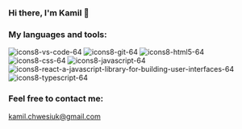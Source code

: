 ### Hi there, I'm Kamil 👋

### My languages and tools:
![icons8-vs-code-64](https://github.com/Kyorugi/Kyorugi/assets/112585563/cb9e1880-effe-4117-ad51-63f99f2b7058)
![icons8-git-64](https://github.com/Kyorugi/Kyorugi/assets/112585563/b720e68c-9fb6-419f-8bc7-e91199f145cc)
![icons8-html5-64](https://github.com/Kyorugi/Kyorugi/assets/112585563/4c2b1acb-65ad-485d-b8f8-3f774d164281)
![icons8-css-64](https://github.com/Kyorugi/Kyorugi/assets/112585563/698dac92-0920-4d86-b961-0c1ddc7f831d)
![icons8-javascript-64](https://github.com/Kyorugi/Kyorugi/assets/112585563/27dc0024-75a9-4130-b955-33e5b9b92d7a)
![icons8-react-a-javascript-library-for-building-user-interfaces-64](https://github.com/Kyorugi/Kyorugi/assets/112585563/fc07e39e-7802-40bc-8ad3-b04cc21fb2a2)
![icons8-typescript-64](https://github.com/Kyorugi/Kyorugi/assets/112585563/a2fdde9b-ad93-4bb8-93ce-ae75bd23c893)

### Feel free to contact me: 
kamil.chwesiuk@gmail.com







<!--
**Kyorugi/Kyorugi** is a ✨ _special_ ✨ repository because its `README.md` (this file) appears on your GitHub profile.

Here are some ideas to get you started:

- 🔭 I’m currently working on ...
- 🌱 I’m currently learning ...
- 👯 I’m looking to collaborate on ...
- 🤔 I’m looking for help with ...
- 💬 Ask me about ...![icons8-javascript](https://github.com/Kyorugi/Kyorugi/assets/112585563/b434c0db-51e2-4fc0-8d2b-1580020bc8d2)<svg xmlns="http://www.w3.org/2000/svg"  viewBox="0 0 64 64" width="64px" height="64px"><linearGradient id="LQd3PK_1N6yKkSdj1YnVda" x1="31.937" x2="31.937" y1="61" y2="7.125" gradientTransform="matrix(1 0 0 -1 0 66)" gradientUnits="userSpaceOnUse"><stop offset="0" stop-color="#1a6dff"/><stop offset="1" stop-color="#c822ff"/></linearGradient><path fill="url(#LQd3PK_1N6yKkSdj1YnVda)" d="M31.875,58.875c-0.092,0-0.183-0.013-0.271-0.037l-18.625-5.25 c-0.398-0.113-0.687-0.46-0.725-0.872L8.004,6.091c-0.025-0.28,0.068-0.558,0.258-0.765C8.451,5.118,8.719,5,9,5h45.875 c0.28,0,0.547,0.117,0.736,0.324c0.189,0.206,0.284,0.482,0.26,0.762l-4,46.625c-0.035,0.416-0.327,0.767-0.729,0.878l-19,5.25 C32.054,58.863,31.965,58.875,31.875,58.875z M14.184,51.85l17.694,4.987l18.061-4.99L53.785,7H10.096L14.184,51.85z"/><linearGradient id="LQd3PK_1N6yKkSdj1YnVdb" x1="41.5" x2="41.5" y1="56" y2="12" gradientTransform="matrix(1 0 0 -1 0 66)" gradientUnits="userSpaceOnUse"><stop offset="0" stop-color="#6dc7ff"/><stop offset="1" stop-color="#e6abff"/></linearGradient><path fill="url(#LQd3PK_1N6yKkSdj1YnVdb)" d="M32,10v44l15.25-4L51,10H32z M47.375,28.625l-1.125,14.75L33.75,46.5v-5.25l9-2.5l0.125-4.375l-9.25,1.375V16H48.25l-0.375,5.375L38.25,21.5v8.125 L47.375,28.625z"/><linearGradient id="LQd3PK_1N6yKkSdj1YnVdc" x1="23.313" x2="23.313" y1="50" y2="19.375" gradientTransform="matrix(1 0 0 -1 0 66)" gradientUnits="userSpaceOnUse"><stop offset="0" stop-color="#6dc7ff"/><stop offset="1" stop-color="#e6abff"/></linearGradient><polygon fill="url(#LQd3PK_1N6yKkSdj1YnVdc)" points="16.625,42.875 16.625,37.375 25.625,39.875 25.625,16 30,16 30,46.625"/></svg>

- 📫 How to reach me: ...
- 😄 Pronouns: ...
- ⚡ Fun fact: ...
-->
